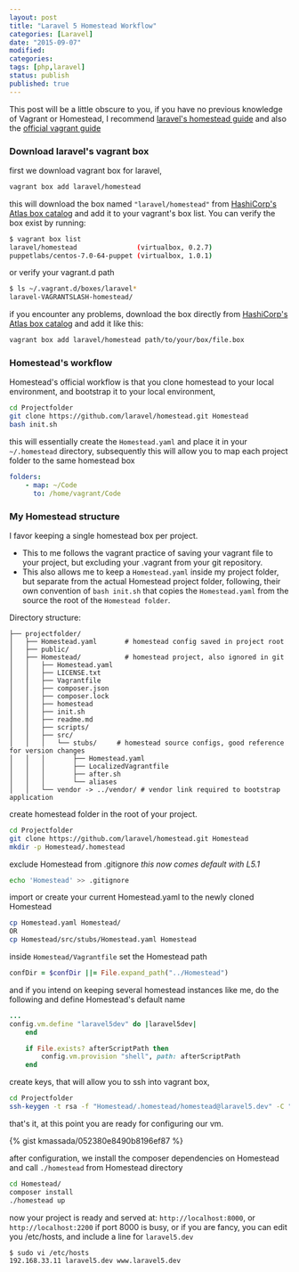 ```yaml
---
layout: post
title: "Laravel 5 Homestead Workflow"
categories: [Laravel]
date: "2015-09-07"
modified:
categories:
tags: [php,laravel]
status: publish
published: true
---
```


This post will be a little obscure to you, if you have no previous knowledge of Vagrant or Homestead, I recommend [laravel's homestead guide](http://laravel.com/docs/master/homestead) and also the [official vagrant guide](https://docs.vagrantup.com/v2/)

### Download laravel's vagrant box
first we download vagrant box for laravel,

```bash
vagrant box add laravel/homestead
```

this will download the box named `"laravel/homestead"` from [HashiCorp's Atlas box catalog](https://atlas.hashicorp.com/boxes/search) and add it to your vagrant's box list.
You can verify the box exist by running:

```bash
$ vagrant box list
laravel/homestead               (virtualbox, 0.2.7)
puppetlabs/centos-7.0-64-puppet (virtualbox, 1.0.1)
```

or verify your vagrant.d path

```bash
$ ls ~/.vagrant.d/boxes/laravel*
laravel-VAGRANTSLASH-homestead/   
```

if you encounter any problems, download the box directly from [HashiCorp's Atlas box catalog](https://atlas.hashicorp.com/boxes/search) and add it like this:

```bash
vagrant box add laravel/homestead path/to/your/box/file.box
```

### Homestead's workflow
Homestead's official workflow is that you clone homestead to your local environment, and bootstrap it to your local environment,  

```bash
cd Projectfolder
git clone https://github.com/laravel/homestead.git Homestead
bash init.sh
```
this will essentially create the `Homestead.yaml` and place it in your `~/.homestead` directory, subsequently this will allow you to map each project folder to the same homestead box

```yaml
folders:
    - map: ~/Code
      to: /home/vagrant/Code
```

### My Homestead structure
I favor keeping a single homestead box per project.

- This to me follows the vagrant practice of saving your vagrant file to your project, but excluding your .vagrant from your git repository.
- This also allows me to keep a `Homestead.yaml` inside my project folder, but separate from the actual Homestead project folder, following, their own convention of `bash init.sh` that copies the `Homestead.yaml` from the source the root of the `Homestead folder`.

Directory structure:

```
├── projectfolder/
│   ├── Homestead.yaml       # homestead config saved in project root
│   ├── public/
│   ├── Homestead/           # homestead project, also ignored in git
│   │   ├── Homestead.yaml
│   │   ├── LICENSE.txt
│   │   ├── Vagrantfile
│   │   ├── composer.json
│   │   ├── composer.lock
│   │   ├── homestead
│   │   ├── init.sh
│   │   ├── readme.md
│   │   ├── scripts/
│   │   ├── src/
│   │   │   └── stubs/     # homestead source configs, good reference for version changes
│   │   │       ├── Homestead.yaml
│   │   │       ├── LocalizedVagrantfile
│   │   │       ├── after.sh
│   │   │       └── aliases
│   │   └── vendor -> ../vendor/ # vendor link required to bootstrap application
```
create homestead folder in the root of your project.

```bash
cd Projectfolder
git clone https://github.com/laravel/homestead.git Homestead
mkdir -p Homestead/.homestead
```

exclude Homestead from .gitignore *this now comes default with L5.1*

```bash
echo 'Homestead' >> .gitignore
```

import or create your current Homestead.yaml to the newly cloned Homestead

```bash
cp Homestead.yaml Homestead/
OR
cp Homestead/src/stubs/Homestead.yaml Homestead
```

inside `Homestead/Vagrantfile` set the Homestead path

```ruby
confDir = $confDir ||= File.expand_path("../Homestead")
```

and if you intend on keeping several homestead instances like me, do the following and define Homestead's default name

```ruby
...
config.vm.define "laravel5dev" do |laravel5dev|
    end

    if File.exists? afterScriptPath then
        config.vm.provision "shell", path: afterScriptPath
    end
```

create keys, that will allow you to ssh into vagrant box,

```bash
cd Projectfolder
ssh-keygen -t rsa -f "Homestead/.homestead/homestead@laravel5.dev" -C "homestead@laravel5.dev"
```

that's it, at this point you are ready for configuring our vm.

{% gist kmassada/052380e8490b8196ef87 %}

after configuration, we install the composer dependencies on Homestead and call `./homestead` from Homestead directory

```bash
cd Homestead/
composer install
./homestead up
```

now your project is ready and served at: `http://localhost:8000`, or `http://localhost:2200` if port 8000 is busy, or if you are fancy, you can edit you /etc/hosts, and include a line for `laravel5.dev`

```bash
$ sudo vi /etc/hosts
192.168.33.11 laravel5.dev www.laravel5.dev
```
